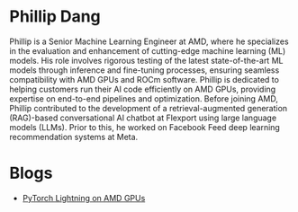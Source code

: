 <head>
  <meta charset="UTF-8">
  <meta name="description" content="Phillip Dang">
  <meta name="keywords" content="AMD GPU, MI300, MI250, ROCm, blog, contributor, blog author">
</head>

# Phillip Dang

Phillip is a Senior Machine Learning Engineer at AMD, where he specializes in the evaluation and
enhancement of cutting-edge machine learning (ML) models. His role involves rigorous testing of the
latest state-of-the-art ML models through inference and fine-tuning processes, ensuring seamless
compatibility with AMD GPUs and ROCm software. Phillip is dedicated to helping customers run their
AI code efficiently on AMD GPUs, providing expertise on end-to-end pipelines and optimization.
Before joining AMD, Phillip contributed to the development of a retrieval-augmented generation
(RAG)-based conversational AI chatbot at Flexport using large language models (LLMs). Prior to this, he
worked on Facebook Feed deep learning recommendation systems at Meta.

# Blogs

* [PyTorch Lightning on AMD GPUs](../artificial-intelligence/004-pytorch-lightning/README.md)

